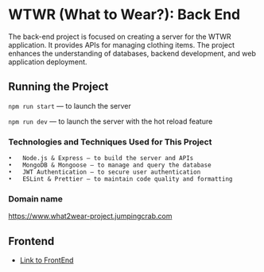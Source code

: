 # WTWR (What to Wear?): Back End
The back-end project is focused on creating a server for the WTWR application. It provides APIs for managing clothing items.
The project enhances the understanding of databases, backend development, and web application deployment.
## Running the Project
`npm run start` — to launch the server 

`npm run dev` — to launch the server with the hot reload feature

### Technologies and Techniques Used for This Project
	•	Node.js & Express – to build the server and APIs
	•	MongoDB & Mongoose – to manage and query the database
	•	JWT Authentication – to secure user authentication
	•	ESLint & Prettier – to maintain code quality and formatting

### Domain name

https://www.what2wear-project.jumpingcrab.com

## Frontend

- [Link to FrontEnd](https://github.com/ValTsan/se_project_react)
